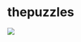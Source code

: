 # thepuzzles

<img src="https://img.icons8.com/external-nawicon-outline-color-nawicon/256/000000/external-puzzle-business-nawicon-outline-color-nawicon.png" class="center">
